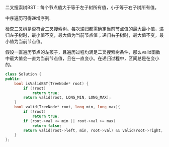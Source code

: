 二叉搜索树BST：每个节点值大于等于左子树所有值，小于等于右子树所有值。

中序遍历可得递增序列.

检查二叉树是否符合二叉搜索树。每次递归都需确定当前节点值的最大最小值，递归左子树时，最小值不变，最大值为当前节点值；递归右子树时，最大值不变，最小值为当前节点值。

假设一直遍历节点的左孩子，且遍历过程均满足二叉搜索树条件，那么valid函数中最大值会一直为当前节点值，且在一直变小。在递归过程中，区间总是在变小的。

```cpp
class Solution {
public:
    bool isValidBST(TreeNode* root) {
        if (!root)
            return true;
        return valid(root, LONG_MIN, LONG_MAX);
    }
    bool valid(TreeNode* root, long min, long max){
        if (!root)
            return true;
        if (root->val <= min || root->val >= max)
            return false;
        return valid(root->left, min, root->val) && valid(root->right, root->val, max);
    }
};
```
